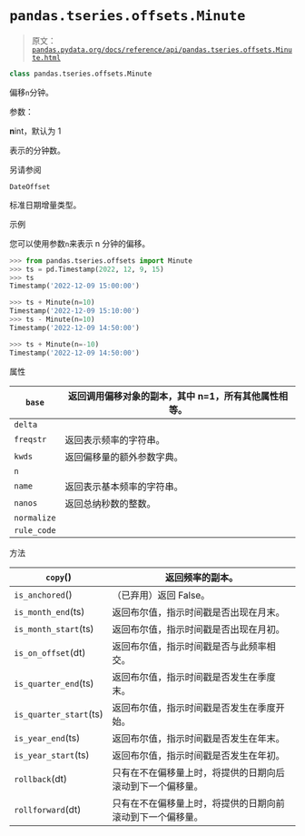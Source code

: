 # `pandas.tseries.offsets.Minute`

> 原文：[`pandas.pydata.org/docs/reference/api/pandas.tseries.offsets.Minute.html`](https://pandas.pydata.org/docs/reference/api/pandas.tseries.offsets.Minute.html)

```py
class pandas.tseries.offsets.Minute
```

偏移`n`分钟。

参数：

**n**int，默认为 1

表示的分钟数。

另请参阅

`DateOffset`

标准日期增量类型。

示例

您可以使用参数`n`来表示 n 分钟的偏移。

```py
>>> from pandas.tseries.offsets import Minute
>>> ts = pd.Timestamp(2022, 12, 9, 15)
>>> ts
Timestamp('2022-12-09 15:00:00') 
```

```py
>>> ts + Minute(n=10)
Timestamp('2022-12-09 15:10:00')
>>> ts - Minute(n=10)
Timestamp('2022-12-09 14:50:00') 
```

```py
>>> ts + Minute(n=-10)
Timestamp('2022-12-09 14:50:00') 
```

属性

| `base` | 返回调用偏移对象的副本，其中 n=1，所有其他属性相等。 |
| --- | --- |
| `delta` |  |
| `freqstr` | 返回表示频率的字符串。 |
| `kwds` | 返回偏移量的额外参数字典。 |
| `n` |  |
| `name` | 返回表示基本频率的字符串。 |
| `nanos` | 返回总纳秒数的整数。 |
| `normalize` |  |
| `rule_code` |  |

方法

| `copy`() | 返回频率的副本。 |
| --- | --- |
| `is_anchored`() | （已弃用）返回 False。 |
| `is_month_end`(ts) | 返回布尔值，指示时间戳是否出现在月末。 |
| `is_month_start`(ts) | 返回布尔值，指示时间戳是否出现在月初。 |
| `is_on_offset`(dt) | 返回布尔值，指示时间戳是否与此频率相交。 |
| `is_quarter_end`(ts) | 返回布尔值，指示时间戳是否发生在季度末。 |
| `is_quarter_start`(ts) | 返回布尔值，指示时间戳是否发生在季度开始。 |
| `is_year_end`(ts) | 返回布尔值，指示时间戳是否发生在年末。 |
| `is_year_start`(ts) | 返回布尔值，指示时间戳是否发生在年初。 |
| `rollback`(dt) | 只有在不在偏移量上时，将提供的日期向后滚动到下一个偏移量。 |
| `rollforward`(dt) | 只有在不在偏移量上时，将提供的日期向前滚动到下一个偏移量。 |
